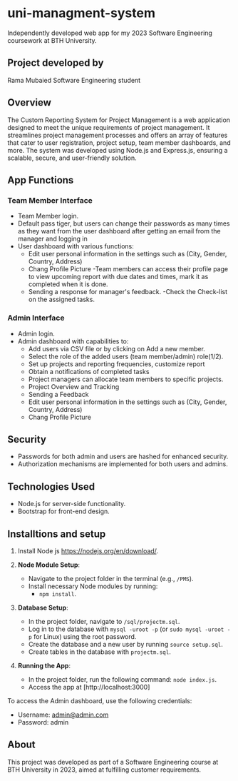 # uni-managment-system
Independently developed web app for my 2023 Software Engineering coursework at BTH University.

## Project developed by
Rama Mubaied
Software Engineering student

## Overview
The Custom Reporting System for Project Management is a web application designed to meet the unique requirements of project management. It streamlines project management processes and offers an array of features that cater to user registration, project setup, team member dashboards, and more. The system was developed using Node.js and Express.js, ensuring a scalable, secure, and user-friendly solution.

## App Functions
### Team Member Interface
- Team Member login.
- Default pass tiger, but users can change their passwords as many times as they want from the user dashboard after getting an email from the manager and logging in
- User dashboard with various functions:
  - Edit user personal information in the settings such as (City, Gender, Country, Address)
  - Chang Profile Picture
  -Team members can access their profile page to view upcoming report with due dates and times, mark it as completed when it is done.
  - Sending a response for manager's feedback.
  -Check the Check-list on the assigned tasks.


### Admin Interface
- Admin login.
- Admin dashboard with capabilities to:
  - Add users via CSV file or by clicking on Add a new member.
  - Select the role of the added users (team member/admin) role(1/2).
  - Set up projects and reporting frequencies, customize report 
  - Obtain a notifications of completed tasks
  - Project managers can allocate team members to specific projects.
  - Project Overview and Tracking
  - Sending a Feedback
  - Edit user personal information in the settings such as (City, Gender, Country, Address)
  - Chang Profile Picture

## Security
- Passwords for both admin and users are hashed for enhanced security.
- Authorization mechanisms are implemented for both users and admins.

## Technologies Used
- Node.js for server-side functionality.
- Bootstrap for front-end design.


## Installtions and setup

1. Install Node js https://nodejs.org/en/download/.

2. **Node Module Setup**:
   - Navigate to the project folder in the terminal (e.g., `/PMS`).
   - Install necessary Node modules by running:
     - `npm install`.

3. **Database Setup**:
   - In the project folder, navigate to `/sql/projectm.sql`.
   - Log in to the database with `mysql -uroot -p` (or `sudo mysql -uroot -p` for Linux) using the root password.
   - Create the database and a new user by running `source setup.sql`.
   - Create tables in the database with `projectm.sql`.

4. **Running the App**:
   - In the project folder, run the following command: `node index.js`.
   - Access the app at [http://localhost:3000]
   
To access the Admin dashboard, use the following credentials:
- Username: admin@admin.com
- Password: admin

## About
This project was developed as part of a Software Engineering course at BTH University in 2023, aimed at fulfilling customer requirements.
